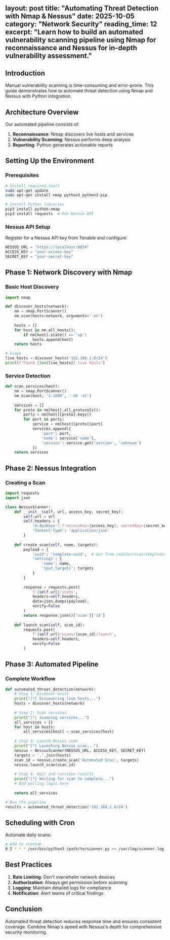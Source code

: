 layout: post
title: "Automating Threat Detection with Nmap & Nessus"
date: 2025-10-05
category: "Network Security"
reading_time: 12
excerpt: "Learn how to build an automated vulnerability scanning pipeline using Nmap for reconnaissance and Nessus for in-depth vulnerability assessment."
---

## Introduction

Manual vulnerability scanning is time-consuming and error-prone. This guide demonstrates how to automate threat detection using Nmap and Nessus with Python integration.

## Architecture Overview

Our automated pipeline consists of:

1. **Reconnaissance**: Nmap discovers live hosts and services
2. **Vulnerability Scanning**: Nessus performs deep analysis
3. **Reporting**: Python generates actionable reports

## Setting Up the Environment

### Prerequisites

```bash
# Install required tools
sudo apt-get update
sudo apt-get install nmap python3 python3-pip

# Install Python libraries
pip3 install python-nmap
pip3 install requests  # For Nessus API
```

### Nessus API Setup

Register for a Nessus API key from Tenable and configure:

```python
NESSUS_URL = "https://localhost:8834"
ACCESS_KEY = "your-access-key"
SECRET_KEY = "your-secret-key"
```

## Phase 1: Network Discovery with Nmap

### Basic Host Discovery

```python
import nmap

def discover_hosts(network):
    nm = nmap.PortScanner()
    nm.scan(hosts=network, arguments='-sn')
    
    hosts = []
    for host in nm.all_hosts():
        if nm[host].state() == 'up':
            hosts.append(host)
    return hosts

# Usage
live_hosts = discover_hosts('192.168.1.0/24')
print(f"Found {len(live_hosts)} live hosts")
```

### Service Detection

```python
def scan_services(host):
    nm = nmap.PortScanner()
    nm.scan(host, '1-1000', '-sV -sC')
    
    services = []
    for proto in nm[host].all_protocols():
        ports = nm[host][proto].keys()
        for port in ports:
            service = nm[host][proto][port]
            services.append({
                'port': port,
                'name': service['name'],
                'version': service.get('version', 'unknown')
            })
    return services
```

## Phase 2: Nessus Integration

### Creating a Scan

```python
import requests
import json

class NessusScanner:
    def __init__(self, url, access_key, secret_key):
        self.url = url
        self.headers = {
            'X-ApiKeys': f'accessKey={access_key}; secretKey={secret_key}',
            'Content-Type': 'application/json'
        }
    
    def create_scan(self, name, targets):
        payload = {
            'uuid': 'template-uuid',  # Get from /editor/scan/templates
            'settings': {
                'name': name,
                'text_targets': targets
            }
        }
        
        response = requests.post(
            f'{self.url}/scans',
            headers=self.headers,
            data=json.dumps(payload),
            verify=False
        )
        return response.json()['scan']['id']
    
    def launch_scan(self, scan_id):
        requests.post(
            f'{self.url}/scans/{scan_id}/launch',
            headers=self.headers,
            verify=False
        )
```

## Phase 3: Automated Pipeline

### Complete Workflow

```python
def automated_threat_detection(network):
    # Step 1: Discover hosts
    print("[*] Discovering live hosts...")
    hosts = discover_hosts(network)
    
    # Step 2: Scan services
    print("[*] Scanning services...")
    all_services = {}
    for host in hosts:
        all_services[host] = scan_services(host)
    
    # Step 3: Launch Nessus scan
    print("[*] Launching Nessus scan...")
    nessus = NessusScanner(NESSUS_URL, ACCESS_KEY, SECRET_KEY)
    targets = ','.join(hosts)
    scan_id = nessus.create_scan('Automated Scan', targets)
    nessus.launch_scan(scan_id)
    
    # Step 4: Wait and retrieve results
    print("[*] Waiting for scan to complete...")
    # Add polling logic here
    
    return all_services

# Run the pipeline
results = automated_threat_detection('192.168.1.0/24')
```

## Scheduling with Cron

Automate daily scans:

```bash
# Add to crontab
0 2 * * * /usr/bin/python3 /path/to/scanner.py >> /var/log/scanner.log 2>&1
```

## Best Practices

1. **Rate Limiting**: Don't overwhelm network devices
2. **Authorization**: Always get permission before scanning
3. **Logging**: Maintain detailed logs for compliance
4. **Notification**: Alert teams of critical findings

## Conclusion

Automated threat detection reduces response time and ensures consistent coverage. Combine Nmap's speed with Nessus's depth for comprehensive security monitoring.
